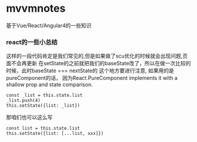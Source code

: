 # mvvmnotes
基于Vue/React/Angular4的一些知识

### react的一些小总结
这样的一段代码肯定是我们常见的,但是如果做了scu优化的时候就会出现问题,页面不会再更新
在setState的之前就把我们的baseState改了，所以在做一次比较的时候，此时baseState === nextState的
这个地方要进行注意, 如果用的是pureComponent的话，
因为React.PureComponent implements it with a shallow prop and state comparison.
```
const _list = this.state.list
_list.push(4)
this.setState({list: _list})
```
那咱们也可以这么写
```
const list = this.state.list
this.setState({list: [...list, xxx]})
```
